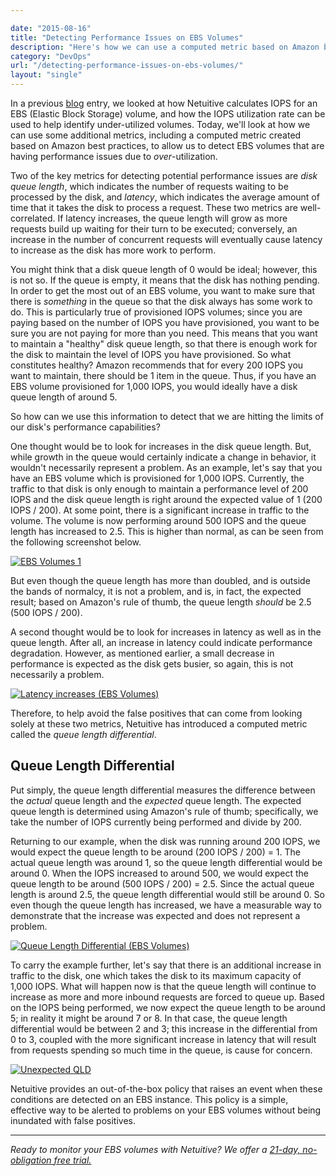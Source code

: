 ```yaml
---

date: "2015-08-16"
title: "Detecting Performance Issues on EBS Volumes"
description: "Here's how we can use a computed metric based on Amazon best practices, to detect EBS volumes that are being over-utilized."
category: "DevOps"
url: "/detecting-performance-issues-on-ebs-volumes/"
layout: "single"
---
```

In a previous [blog](https://www.metricly.com/iops-calculator-for-ebs-volumes) entry, we looked at how Netuitive calculates IOPS for an EBS (Elastic Block Storage) volume, and how the IOPS utilization rate can be used to help identify under-utilized volumes.  Today, we'll look at how we can use some additional metrics, including a computed metric created based on Amazon best practices, to allow us to detect EBS volumes that are having performance issues due to *over*-utilization.

Two of the key metrics for detecting potential performance issues are *disk queue length*, which indicates the number of requests waiting to be processed by the disk, and *latency*, which indicates the average amount of time that it takes the disk to process a request.  These two metrics are well-correlated.  If latency increases, the queue length will grow as more requests build up waiting for their turn to be executed; conversely, an increase in the number of concurrent requests will eventually cause latency to increase as the disk has more work to perform.

You might think that a disk queue length of 0 would be ideal; however, this is not so.  If the queue is empty, it means that the disk has nothing pending.  In order to get the most out of an EBS volume, you want to make sure that there is *something* in the queue so that the disk always has some work to do.  This is particularly true of provisioned IOPS volumes; since you are paying based on the number of IOPS you have provisioned, you want to be sure you are not paying for more than you need.  This means that you want to maintain a "healthy" disk queue length, so that there is enough work for the disk to maintain the level of IOPS you have provisioned.  So what constitutes healthy?  Amazon recommends that for every 200 IOPS you want to maintain, there should be 1 item in the queue.  Thus, if you have an EBS volume provisioned for 1,000 IOPS, you would ideally have a disk queue length of around 5.

So how can we use this information to detect that we are hitting the limits of our disk's performance capabilities?

One thought would be to look for increases in the disk queue length.  But, while growth in the queue would certainly indicate a change in behavior, it wouldn't necessarily represent a problem.  As an example, let's say that you have an EBS volume which is provisioned for 1,000 IOPS.  Currently, the traffic to that disk is only enough to maintain a performance level of 200 IOPS and the disk queue length is right around the expected value of 1 (200 IOPS / 200).  At some point, there is a significant increase in traffic to the volume.  The volume is now performing around 500 IOPS and the queue length has increased to 2.5.  This is higher than normal, as can be seen from the following screenshot below.

[![EBS Volumes 1](https://www.metricly.com/wp-content/uploads/2016/03/EBS-Volumes.jpg)](https://www.metricly.com/wp-content/uploads/2016/03/EBS-Volumes.jpg)

But even though the queue length has more than doubled, and is outside the bands of normalcy, it is not a problem, and is, in fact, the expected result; based on Amazon's rule of thumb, the queue length *should* be 2.5 (500 IOPS / 200).

A second thought would be to look for increases in latency as well as in the queue length.  After all, an increase in latency could indicate performance degradation.  However, as mentioned earlier, a small decrease in performance is expected as the disk gets busier, so again, this is not necessarily a problem.

[![Latency increases (EBS Volumes)](https://www.metricly.com/wp-content/uploads/2016/03/Latency-increases.jpg)](https://www.metricly.com/wp-content/uploads/2016/03/Latency-increases.jpg)

Therefore, to help avoid the false positives that can come from looking solely at these two metrics, Netuitive has introduced a computed metric called the *queue length differential*.

Queue Length Differential
-------------------------

Put simply, the queue length differential measures the difference between the *actual* queue length and the *expected* queue length.  The expected queue length is determined using Amazon's rule of thumb; specifically, we take the number of IOPS currently being performed and divide by 200.

Returning to our example, when the disk was running around 200 IOPS, we would expect the queue length to be around (200 IOPS / 200) = 1.  The actual queue length was around 1, so the queue length differential would be around 0.  When the IOPS increased to around 500, we would expect the queue length to be around (500 IOPS / 200) = 2.5.  Since the actual queue length is around 2.5, the queue length differential would still be around 0.  So even though the queue length has increased, we have a measurable way to demonstrate that the increase was expected and does not represent a problem.

[![Queue Length Differential (EBS Volumes)](https://www.metricly.com/wp-content/uploads/2016/03/Queue-Length-DIfferential.jpg)](https://www.metricly.com/wp-content/uploads/2016/03/Queue-Length-DIfferential.jpg)

To carry the example further, let's say that there is an additional increase in traffic to the disk, one which takes the disk to its maximum capacity of 1,000 IOPS.  What will happen now is that the queue length will continue to increase as more and more inbound requests are forced to queue up.  Based on the IOPS being performed, we now expect the queue length to be around 5; in reality it might be around 7 or 8.  In that case, the queue length differential would be between 2 and 3; this increase in the differential from 0 to 3, coupled with the more significant increase in latency that will result from requests spending so much time in the queue, is cause for concern.

[![Unexpected QLD](https://www.metricly.com/wp-content/uploads/2015/08/Unexpected-QLD.jpg)](https://www.metricly.com/wp-content/uploads/2015/08/Unexpected-QLD.jpg)

Netuitive provides an out-of-the-box policy that raises an event when these conditions are detected on an EBS instance.  This policy is a simple, effective way to be alerted to problems on your EBS volumes without being inundated with false positives.

* * * * *

*Ready to monitor your EBS volumes with Netuitive? We offer a [21-day, no-obligation free trial.](https://www.metricly.com/signup)*
